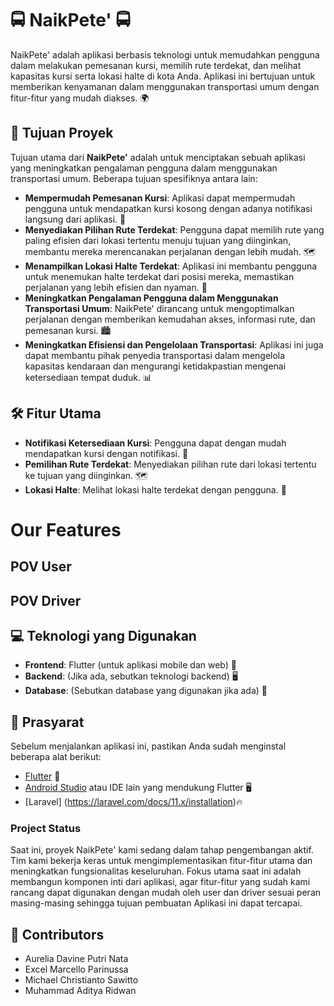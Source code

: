 # 🚍 NaikPete' 🚍

NaikPete' adalah aplikasi berbasis teknologi untuk memudahkan pengguna dalam melakukan pemesanan kursi, memilih rute terdekat, dan melihat kapasitas kursi serta lokasi halte di kota Anda. Aplikasi ini bertujuan untuk memberikan kenyamanan dalam menggunakan transportasi umum dengan fitur-fitur yang mudah diakses. 🌍

## 🎯 Tujuan Proyek
Tujuan utama dari **NaikPete'** adalah untuk menciptakan sebuah aplikasi yang meningkatkan pengalaman pengguna dalam menggunakan transportasi umum. Beberapa tujuan spesifiknya antara lain:

- **Mempermudah Pemesanan Kursi**: Aplikasi dapat mempermudah pengguna untuk mendapatkan kursi kosong dengan adanya notifikasi langsung dari aplikasi. 🎫
- **Menyediakan Pilihan Rute Terdekat**: Pengguna dapat memilih rute yang paling efisien dari lokasi tertentu menuju tujuan yang diinginkan, membantu mereka merencanakan perjalanan dengan lebih mudah. 🗺️
- **Menampilkan Lokasi Halte Terdekat**: Aplikasi ini membantu pengguna untuk menemukan halte terdekat dari posisi mereka, memastikan perjalanan yang lebih efisien dan nyaman. 🛑
- **Meningkatkan Pengalaman Pengguna dalam Menggunakan Transportasi Umum**: NaikPete' dirancang untuk mengoptimalkan perjalanan dengan memberikan kemudahan akses, informasi rute, dan pemesanan kursi. 🏙️
- **Meningkatkan Efisiensi dan Pengelolaan Transportasi**: Aplikasi ini juga dapat membantu pihak penyedia transportasi dalam mengelola kapasitas kendaraan dan mengurangi ketidakpastian mengenai ketersediaan tempat duduk. 📊

## 🛠️ Fitur Utama
- **Notifikasi Ketersediaan Kursi**: Pengguna dapat dengan mudah mendapatkan kursi dengan notifikasi. 🎫
- **Pemilihan Rute Terdekat**: Menyediakan pilihan rute dari lokasi tertentu ke tujuan yang diinginkan. 🗺️
- **Lokasi Halte**: Melihat lokasi halte terdekat dengan pengguna. 🛑

# Our Features
## POV User
## POV Driver

## 💻 Teknologi yang Digunakan
- **Frontend**: Flutter (untuk aplikasi mobile dan web) 📱
- **Backend**: (Jika ada, sebutkan teknologi backend) 🖥️
- **Database**: (Sebutkan database yang digunakan jika ada) 💾

## 📝 Prasyarat
Sebelum menjalankan aplikasi ini, pastikan Anda sudah menginstal beberapa alat berikut:
- [Flutter](https://flutter.dev/docs/get-started/install) 🚀
- [Android Studio](https://developer.android.com/studio) atau IDE lain yang mendukung Flutter 🖥️
- [Laravel] (https://laravel.com/docs/11.x/installation)🔥

### Project Status
Saat ini, proyek NaikPete' kami sedang dalam tahap pengembangan aktif. Tim kami bekerja keras untuk mengimplementasikan fitur-fitur utama dan meningkatkan fungsionalitas keseluruhan. Fokus utama saat ini adalah membangun komponen inti dari aplikasi, agar fitur-fitur yang sudah kami rancang dapat digunakan dengan mudah oleh user dan driver sesuai peran masing-masing sehingga tujuan pembuatan Aplikasi ini dapat tercapai.
   
## 📝 Contributors
- Aurelia Davine Putri Nata
- Excel Marcello Parinussa
- Michael Christianto Sawitto
- Muhammad Aditya Ridwan


